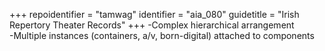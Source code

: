+++
repoidentifier = "tamwag"
identifier = "aia_080"
guidetitle = "Irish Repertory Theater Records"
+++
-Complex hierarchical arrangement  
-Multiple instances (containers, a/v, born-digital) attached to components